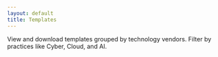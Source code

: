 ```yaml
---
layout: default
title: Templates
---
```


View and download templates grouped by technology vendors. Filter by practices like Cyber, Cloud, and AI.
